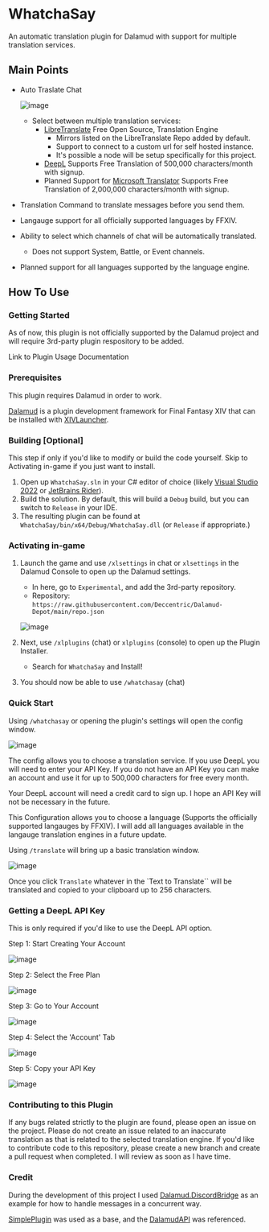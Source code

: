 # WhatchaSay

An automatic translation plugin for Dalamud with support for multiple translation services.

## Main Points

* Auto Traslate Chat
  
  ![image](https://github.com/Deccentric/WhatchaSay/blob/master/Images/chaten2jp.png?raw=true)
  * Select between multiple translation services:
    * [LibreTranslate] Free Open Source, Translation Engine
      * Mirrors listed on the LibreTranslate Repo added by default.
      * Support to connect to a custom url for self hosted instance.
      * It's possible a node will be setup specifically for this project.
    * [DeepL] Supports Free Translation of 500,000 characters/month with signup.
    * Planned Support for [Microsoft Translator][Microsoft-Translator] Supports Free Translation of 2,000,000 characters/month with signup.
* Translation Command to translate messages before you send them.
* Langauge support for all officially supported languages by FFXIV.
* Ability to select which channels of chat will be automatically translated.
  * Does not support System, Battle, or Event channels.
* Planned support for all languages supported by the language engine.
  
[LibreTranslate]: https://github.com/LibreTranslate/LibreTranslate
[DeepL]: https://deepl.com/translator
[Microsoft-Translator]: https://www.microsoft.com/translator/personal/
## How To Use

### Getting Started

As of now, this plugin is not officially supported by the Dalamud project and will require 3rd-party plugin respository to be added.

Link to Plugin Usage Documentation

### Prerequisites

This plugin requires Dalamud in order to work.

[Dalamud] is a plugin development framework for Final Fantasy XIV that can be installed with [XIVLauncher].

[Dalamud]: https://github.com/goatcorp/Dalamud
[XIVLauncher]: https://goatcorp.github.io/

### Building [Optional]
This step if only if you'd like to modify or build the code yourself. Skip to Activating in-game if you just want to install.
1. Open up `WhatchaSay.sln` in your C# editor of choice (likely [Visual Studio 2022](https://visualstudio.microsoft.com) or [JetBrains Rider](https://www.jetbrains.com/rider/)).
2. Build the solution. By default, this will build a `Debug` build, but you can switch to `Release` in your IDE.
3. The resulting plugin can be found at `WhatchaSay/bin/x64/Debug/WhatchaSay.dll` (or `Release` if appropriate.)

### Activating in-game

1. Launch the game and use `/xlsettings` in chat or `xlsettings` in the Dalamud Console to open up the Dalamud settings.
    * In here, go to `Experimental`, and add the 3rd-party repository.
    * Repository: `https://raw.githubusercontent.com/Deccentric/Dalamud-Depot/main/repo.json`
    
    ![image](https://github.com/Deccentric/WhatchaSay/blob/master/Images/add_repo.png?raw=true)
2. Next, use `/xlplugins` (chat) or `xlplugins` (console) to open up the Plugin Installer.
    * Search for `WhatchaSay` and Install!
3. You should now be able to use `/whatchasay` (chat)

### Quick Start
Using `/whatchasay` or opening the plugin's settings will open the config window.

![image](https://github.com/Deccentric/WhatchaSay/blob/master/Images/config.png?raw=true)

The config allows you to choose a translation service. If you use DeepL you will need to enter your API Key. If you do not have an API Key you can make an account and use it
for up to 500,000 characters for free every month.

Your DeepL account will need a credit card to sign up. I hope an API Key will not be necessary in the future.

This Configuration allows you to choose a language (Supports the officially supported langauges by FFXIV).
I will add all languages available in the langauge translation engines in a future update.

Using `/translate` will bring up a basic translation window.

![image](https://github.com/Deccentric/WhatchaSay/blob/master/Images/translate.png?raw=true)

Once you click `Translate` whatever in the `Text to Translate`` will be translated and copied to your clipboard up to 256 characters.

### Getting a DeepL API Key
This is only required if you'd like to use the DeepL API option.

Step 1: Start Creating Your Account

![image](https://github.com/Deccentric/WhatchaSay/blob/master/Images/deepl1.jpg?raw=true)

Step 2: Select the Free Plan

![image](https://github.com/Deccentric/WhatchaSay/blob/master/Images/deepl2.jpg?raw=true)

Step 3: Go to Your Account

![image](https://github.com/Deccentric/WhatchaSay/blob/master/Images/deepl3.jpg?raw=true)

Step 4: Select the 'Account' Tab

![image](https://github.com/Deccentric/WhatchaSay/blob/master/Images/deepl4.jpg?raw=true)

Step 5: Copy your API Key

![image](https://github.com/Deccentric/WhatchaSay/blob/master/Images/deepl5.jpg?raw=true)

### Contributing to this Plugin
If any bugs related strictly to the plugin are found, please open an issue on the project. Please do not create an issue related to an inaccurate translation as that is related to the selected translation engine. If you'd like to contribute code to this repository, please create a new branch and create a pull request when completed. I will review as soon as I have time.

### Credit
During the development of this project I used [Dalamud.DiscordBridge][DalamudLink] as an example for how to handle messages in a concurrent way.

[SimplePlugin] was used as a base, and the [DalamudAPI] was referenced.

[DalamudLink]: https://github.com/goaaats/Dalamud.DiscordBridge
[SimplePlugin]: https://github.com/goatcorp/SamplePlugin
[DalamudAPI]: https://goatcorp.github.io/Dalamud/api/index.html
